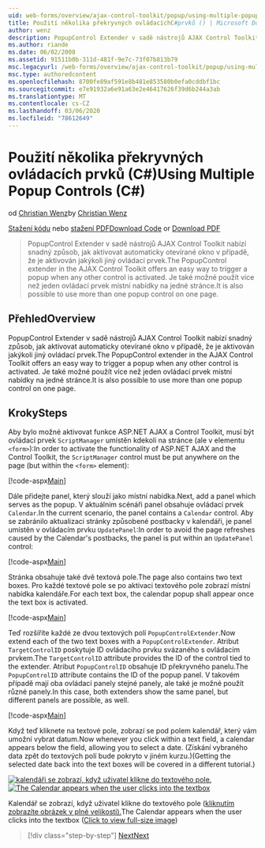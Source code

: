 ```yaml
---
uid: web-forms/overview/ajax-control-toolkit/popup/using-multiple-popup-controls-cs
title: Použití několika překryvných ovládacíchC#prvků () | Microsoft Docs
author: wenz
description: PopupControl Extender v sadě nástrojů AJAX Control Toolkit nabízí snadný způsob, jak aktivovat automaticky otevírané okno v případě, že je aktivován jakýkoli jiný ovládací prvek. Je také možné použít m...
ms.author: riande
ms.date: 06/02/2008
ms.assetid: 91511b0b-311d-481f-9e7c-73f07b813b79
msc.legacyurl: /web-forms/overview/ajax-control-toolkit/popup/using-multiple-popup-controls-cs
msc.type: authoredcontent
ms.openlocfilehash: 8700fe89af591e8b481e853580b0efa0cddbf1bc
ms.sourcegitcommit: e7e91932a6e91a63e2e46417626f39d6b244a3ab
ms.translationtype: MT
ms.contentlocale: cs-CZ
ms.lasthandoff: 03/06/2020
ms.locfileid: "78612649"
---
```

# <a name="using-multiple-popup-controls-c"></a><span data-ttu-id="f6764-104">Použití několika překryvných ovládacích prvků (C#)</span><span class="sxs-lookup"><span data-stu-id="f6764-104">Using Multiple Popup Controls (C#)</span></span>

<span data-ttu-id="f6764-105">od [Christian Wenz](https://github.com/wenz)</span><span class="sxs-lookup"><span data-stu-id="f6764-105">by [Christian Wenz](https://github.com/wenz)</span></span>

<span data-ttu-id="f6764-106">[Stažení kódu](https://download.microsoft.com/download/9/3/f/93f8daea-bebd-4821-833b-95205389c7d0/PopupControl1.cs.zip) nebo [stažení PDF](https://download.microsoft.com/download/2/d/c/2dc10e34-6983-41d4-9c08-f78f5387d32b/popupcontrol1CS.pdf)</span><span class="sxs-lookup"><span data-stu-id="f6764-106">[Download Code](https://download.microsoft.com/download/9/3/f/93f8daea-bebd-4821-833b-95205389c7d0/PopupControl1.cs.zip) or [Download PDF](https://download.microsoft.com/download/2/d/c/2dc10e34-6983-41d4-9c08-f78f5387d32b/popupcontrol1CS.pdf)</span></span>

> <span data-ttu-id="f6764-107">PopupControl Extender v sadě nástrojů AJAX Control Toolkit nabízí snadný způsob, jak aktivovat automaticky otevírané okno v případě, že je aktivován jakýkoli jiný ovládací prvek.</span><span class="sxs-lookup"><span data-stu-id="f6764-107">The PopupControl extender in the AJAX Control Toolkit offers an easy way to trigger a popup when any other control is activated.</span></span> <span data-ttu-id="f6764-108">Je také možné použít více než jeden ovládací prvek místní nabídky na jedné stránce.</span><span class="sxs-lookup"><span data-stu-id="f6764-108">It is also possible to use more than one popup control on one page.</span></span>

## <a name="overview"></a><span data-ttu-id="f6764-109">Přehled</span><span class="sxs-lookup"><span data-stu-id="f6764-109">Overview</span></span>

<span data-ttu-id="f6764-110">PopupControl Extender v sadě nástrojů AJAX Control Toolkit nabízí snadný způsob, jak aktivovat automaticky otevírané okno v případě, že je aktivován jakýkoli jiný ovládací prvek.</span><span class="sxs-lookup"><span data-stu-id="f6764-110">The PopupControl extender in the AJAX Control Toolkit offers an easy way to trigger a popup when any other control is activated.</span></span> <span data-ttu-id="f6764-111">Je také možné použít více než jeden ovládací prvek místní nabídky na jedné stránce.</span><span class="sxs-lookup"><span data-stu-id="f6764-111">It is also possible to use more than one popup control on one page.</span></span>

## <a name="steps"></a><span data-ttu-id="f6764-112">Kroky</span><span class="sxs-lookup"><span data-stu-id="f6764-112">Steps</span></span>

<span data-ttu-id="f6764-113">Aby bylo možné aktivovat funkce ASP.NET AJAX a Control Toolkit, musí být ovládací prvek `ScriptManager` umístěn kdekoli na stránce (ale v elementu `<form>`):</span><span class="sxs-lookup"><span data-stu-id="f6764-113">In order to activate the functionality of ASP.NET AJAX and the Control Toolkit, the `ScriptManager` control must be put anywhere on the page (but within the `<form>` element):</span></span>

[!code-aspx[Main](using-multiple-popup-controls-cs/samples/sample1.aspx)]

<span data-ttu-id="f6764-114">Dále přidejte panel, který slouží jako místní nabídka.</span><span class="sxs-lookup"><span data-stu-id="f6764-114">Next, add a panel which serves as the popup.</span></span> <span data-ttu-id="f6764-115">V aktuálním scénáři panel obsahuje ovládací prvek `Calendar`.</span><span class="sxs-lookup"><span data-stu-id="f6764-115">In the current scenario, the panel contains a `Calendar` control.</span></span> <span data-ttu-id="f6764-116">Aby se zabránilo aktualizaci stránky způsobené postbacky v kalendáři, je panel umístěn v ovládacím prvku `UpdatePanel`:</span><span class="sxs-lookup"><span data-stu-id="f6764-116">In order to avoid the page refreshes caused by the Calendar's postbacks, the panel is put within an `UpdatePanel` control:</span></span>

[!code-aspx[Main](using-multiple-popup-controls-cs/samples/sample2.aspx)]

<span data-ttu-id="f6764-117">Stránka obsahuje také dvě textová pole.</span><span class="sxs-lookup"><span data-stu-id="f6764-117">The page also contains two text boxes.</span></span> <span data-ttu-id="f6764-118">Pro každé textové pole se po aktivaci textového pole zobrazí místní nabídka kalendáře.</span><span class="sxs-lookup"><span data-stu-id="f6764-118">For each text box, the calendar popup shall appear once the text box is activated.</span></span>

[!code-aspx[Main](using-multiple-popup-controls-cs/samples/sample3.aspx)]

<span data-ttu-id="f6764-119">Teď rozšíříte každé ze dvou textových polí `PopupControlExtender`.</span><span class="sxs-lookup"><span data-stu-id="f6764-119">Now extend each of the two text boxes with a `PopupControlExtender`.</span></span> <span data-ttu-id="f6764-120">Atribut `TargetControlID` poskytuje ID ovládacího prvku svázaného s ovládacím prvkem.</span><span class="sxs-lookup"><span data-stu-id="f6764-120">The `TargetControlID` attribute provides the ID of the control tied to the extender.</span></span> <span data-ttu-id="f6764-121">Atribut `PopupControlID` obsahuje ID překryvného panelu.</span><span class="sxs-lookup"><span data-stu-id="f6764-121">The `PopupControlID` attribute contains the ID of the popup panel.</span></span> <span data-ttu-id="f6764-122">V takovém případě mají oba ovládací panely stejné panely, ale také je možné použít různé panely.</span><span class="sxs-lookup"><span data-stu-id="f6764-122">In this case, both extenders show the same panel, but different panels are possible, as well.</span></span>

[!code-aspx[Main](using-multiple-popup-controls-cs/samples/sample4.aspx)]

<span data-ttu-id="f6764-123">Když teď kliknete na textové pole, zobrazí se pod polem kalendář, který vám umožní vybrat datum.</span><span class="sxs-lookup"><span data-stu-id="f6764-123">Now whenever you click within a text field, a calendar appears below the field, allowing you to select a date.</span></span> <span data-ttu-id="f6764-124">(Získání vybraného data zpět do textových polí bude pokryto v jiném kurzu.)</span><span class="sxs-lookup"><span data-stu-id="f6764-124">(Getting the selected date back into the text boxes will be covered in a different tutorial.)</span></span>

<span data-ttu-id="f6764-125">[![kalendáři se zobrazí, když uživatel klikne do textového pole.](using-multiple-popup-controls-cs/_static/image2.png)](using-multiple-popup-controls-cs/_static/image1.png)</span><span class="sxs-lookup"><span data-stu-id="f6764-125">[![The Calendar appears when the user clicks into the textbox](using-multiple-popup-controls-cs/_static/image2.png)](using-multiple-popup-controls-cs/_static/image1.png)</span></span>

<span data-ttu-id="f6764-126">Kalendář se zobrazí, když uživatel klikne do textového pole ([kliknutím zobrazíte obrázek v plné velikosti).](using-multiple-popup-controls-cs/_static/image3.png)</span><span class="sxs-lookup"><span data-stu-id="f6764-126">The Calendar appears when the user clicks into the textbox ([Click to view full-size image](using-multiple-popup-controls-cs/_static/image3.png))</span></span>

> [!div class="step-by-step"]
> [<span data-ttu-id="f6764-127">Next</span><span class="sxs-lookup"><span data-stu-id="f6764-127">Next</span></span>](handling-postbacks-from-a-popup-control-with-an-updatepanel-cs.md)
